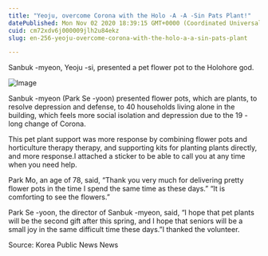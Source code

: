 ```yaml
---
title: "Yeoju, overcome Corona with the Holo -A -A -Sin Pats Plant!"
datePublished: Mon Nov 02 2020 18:39:15 GMT+0000 (Coordinated Universal Time)
cuid: cm72xdv6j000009jlh2u84ekz
slug: en-256-yeoju-overcome-corona-with-the-holo-a-a-sin-pats-plant

---
```



Sanbuk -myeon, Yeoju -si, presented a pet flower pot to the Holohore god.

![Image](https://cdn.hashnode.com/res/hashnode/image/upload/v1739426091023/37519d5b-de25-423e-b37b-085be2cf64dc.jpeg)

Sanbuk -myeon (Park Se -yoon) presented flower pots, which are plants, to resolve depression and defense, to 40 households living alone in the building, which feels more social isolation and depression due to the 19 -long change of Corona.

This pet plant support was more response by combining flower pots and horticulture therapy therapy, and supporting kits for planting plants directly, and more response.I attached a sticker to be able to call you at any time when you need help.

Park Mo, an age of 78, said, “Thank you very much for delivering pretty flower pots in the time I spend the same time as these days.” “It is comforting to see the flowers.”

Park Se -yoon, the director of Sanbuk -myeon, said, “I hope that pet plants will be the second gift after this spring, and I hope that seniors will be a small joy in the same difficult time these days.”I thanked the volunteer.

Source: Korea Public News News